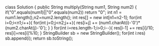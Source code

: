 class Solution {
public String multiply(String num1, String num2) {
if("0".equals(num1)||"0".equals(num2))
return "0";
int n1 = num1.length(),n2=num2.length();
int res[] = new int[n1+n2-1];
for(int i=0;i<n1;i++){
for(int j=0;j<n2;j++){
res[i+j] += (num1.charAt(i)-'0')*(num2.charAt(j)-'0');
}
}
for(int i=res.length-1;i>0;i--){
res[i-1] += res[i]/10;
res[i]=res[i]%10;
}
StringBuilder sb = new StringBuilder();
for(int i:res)
sb.append(i);
return sb.toString();